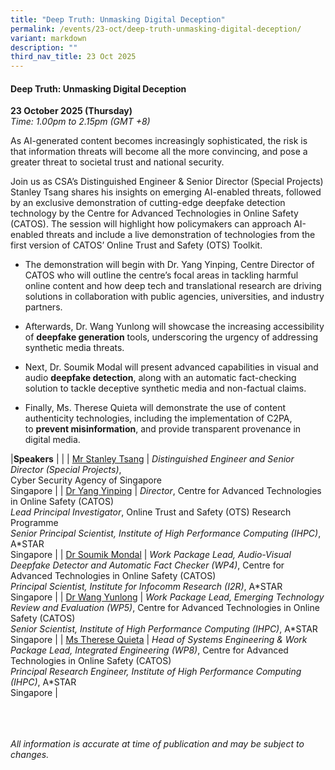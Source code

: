 ```yaml
---
title: "Deep Truth: Unmasking Digital Deception"
permalink: /events/23-oct/deep-truth-unmasking-digital-deception/
variant: markdown
description: ""
third_nav_title: 23 Oct 2025
---
```

#### **Deep Truth: Unmasking Digital Deception**

**23 October 2025 (Thursday)**  
*Time: 1.00pm to 2.15pm (GMT +8)*

As AI-generated content becomes increasingly sophisticated, the risk is that information threats will become all the more convincing, and pose a greater threat to societal trust and national security.

Join us as CSA’s Distinguished Engineer &amp; Senior Director (Special Projects) Stanley Tsang shares his insights on emerging AI-enabled threats, followed by an exclusive demonstration of cutting-edge deepfake detection technology by the Centre for Advanced Technologies in Online Safety (CATOS). The session will highlight how policymakers can approach AI-enabled threats and include a live demonstration of technologies from the first version of CATOS’ Online Trust and Safety (OTS) Toolkit.

* The demonstration will begin with Dr. Yang Yinping, Centre Director of CATOS who will outline the centre’s focal areas in tackling harmful online content and how deep tech and translational research are driving solutions in collaboration with public agencies, universities, and industry partners.
    
* Afterwards, Dr. Wang Yunlong will showcase the increasing accessibility of&nbsp;**deepfake generation**&nbsp;tools, underscoring the urgency of addressing synthetic media threats.
    
* Next, Dr. Soumik Modal will present advanced capabilities in visual and audio&nbsp;**deepfake detection**, along with an automatic fact-checking solution to tackle deceptive synthetic media and non-factual claims.
    
* Finally, Ms. Therese Quieta will demonstrate the use of content authenticity technologies, including the implementation of C2PA, to&nbsp;**prevent misinformation**, and provide transparent provenance in digital media.

|**Speakers**          |                                                              |
| [Mr Stanley Tsang](/speakers/mr-stanley-tsang/)  | *Distinguished Engineer and Senior Director (Special Projects)*, <br>Cyber Security Agency of Singapore<br>Singapore      |
| [Dr Yang Yinping](/speakers/dr-yang-yinping/)  | *Director*, Centre for Advanced Technologies in Online Safety (CATOS) <br>*Lead Principal Investigator*, Online Trust and Safety (OTS) Research Programme<br>*Senior Principal Scientist, Institute of High Performance Computing (IHPC)*, A\*STAR<br>Singapore      |
| [Dr Soumik Mondal](/speakers/dr-soumik-mondal/)  | *Work Package Lead, Audio-Visual Deepfake Detector and Automatic Fact Checker (WP4)*, Centre for Advanced Technologies in Online Safety (CATOS) <br>*Principal Scientist, Institute for Infocomm Research (I2R)*, A\*STAR<br>Singapore      |
| [Dr Wang Yunlong](/speakers/dr-wang-yunlong/)  | *Work Package Lead, Emerging Technology Review and Evaluation (WP5)*, Centre for Advanced Technologies in Online Safety (CATOS) <br>*Senior Scientist, Institute of High Performance Computing (IHPC)*, A\*STAR<br>Singapore      |
| [Ms Therese Quieta](/speakers/ms-therese-quieta/)  | *Head of Systems Engineering &amp; Work Package Lead, Integrated Engineering (WP8)*, Centre for Advanced Technologies in Online Safety (CATOS) <br>*Principal Research Engineer, Institute of High Performance Computing (IHPC)*, A\*STAR<br>Singapore      |

<br><br><br>
*All information is accurate at time of publication and may be subject to changes.*